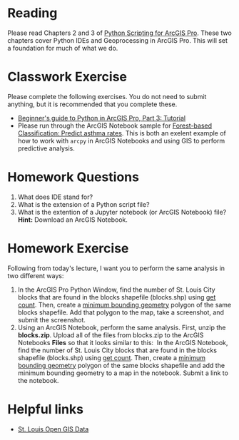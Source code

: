 # Reading
Please read Chapters 2 and 3 of [Python Scripting for ArcGIS Pro](https://esripress.esri.com/display/index.cfm?fuseaction=display&websiteID=384&moduleID=12). These two chapters cover Python IDEs and Geoprocessing in ArcGIS Pro. This will set a foundation for much of what we do.

# Classwork Exercise
Please complete the following exercises. You do not need to submit anything, but it is recommended that you complete these.
- [Beginner's guide to Python in ArcGIS Pro, Part 3: Tutorial](https://www.esri.com/arcgis-blog/products/arcgis-pro/uncategorized/beginners-guide-to-python-in-arcgis-pro-part-3-tutorial/)
- Please run through the ArcGIS Notebook sample for [Forest-based Classification: Predict asthma rates](https://slustl.maps.arcgis.com/home/item.html?id=56f418e2fd4f4030917d048fd87c078f). This is both an exelent example of how to work with ```arcpy``` in ArcGIS Notebooks and using GIS to perform predictive analysis.

# Homework Questions
1. What does IDE stand for?
2. What is the extension of a Python script file?
3. What is the extention of a Jupyter notebook (or ArcGIS Notebook) file? **Hint:** Download an ArcGIS Notebook.

# Homework Exercise
Following from today's lecture, I want you to perform the same analysis in two different ways:
1. In the ArcGIS Pro Python Window, find the number of St. Louis City blocks that are found in the blocks shapefile (blocks.shp) using [get count](https://pro.arcgis.com/en/pro-app/tool-reference/data-management/get-count.htm). Then, create a [minimum bounding geometry](https://pro.arcgis.com/en/pro-app/tool-reference/data-management/minimum-bounding-geometry.htm) polygon of the same blocks shapefile. Add that polygon to the map, take a screenshot, and submit the screenshot.
2. Using an ArcGIS Notebook, perform the same analysis. First, unzip the **blocks.zip**. Upload all of the files from blocks.zip to the ArcGIS Notebooks **Files** so that it looks similar to this:
![]()
In the ArcGIS Notebook, find the number of St. Louis City blocks that are found in the blocks shapefile (blocks.shp) using [get count](https://pro.arcgis.com/en/pro-app/tool-reference/data-management/get-count.htm). Then, create a [minimum bounding geometry](https://pro.arcgis.com/en/pro-app/tool-reference/data-management/minimum-bounding-geometry.htm) polygon of the same blocks shapefile and add the minimum bounding geometry to a map in the notebook. Submit a link to the notebook.




# Helpful links
- [St. Louis Open GIS Data](https://www.stlouis-mo.gov/data/formats/format.cfm?id=21)
